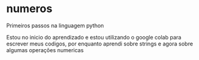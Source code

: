 # numeros
Primeiros passos na linguagem python

Estou no inicio do aprendizado e estou utilizando o google colab para escrever meus codigos, por enquanto aprendi sobre strings e agora sobre algumas operações numericas
